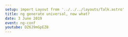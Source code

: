 ```yaml
---
setup: import Layout from '../../../layouts/Talk.astro'
title: ng generate universal, now what?
date: 3 June 2019
event: ng-conf
youtube: DZ6J9mGpEZ8
---
```


